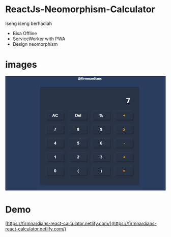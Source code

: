 # ReactJs-Neomorphism-Calculator
Iseng iseng berhadiah
  - Bisa Offline
  - ServiceWorker with PWA
  - Design neomorphism
  
# images
![alt text](https://raw.githubusercontent.com/firmnardians/ReactJs-Neomorphism-Calculator/master/static/react.png)
  
 # Demo
[https://firmnardians-react-calculator.netlify.com/](https://firmnardians-react-calculator.netlify.com/) 

